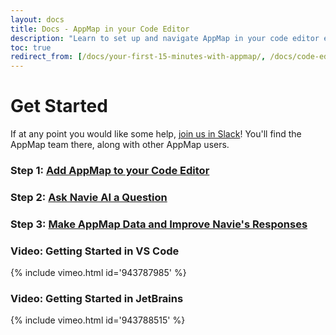 ```yaml
---
layout: docs
title: Docs - AppMap in your Code Editor
description: "Learn to set up and navigate AppMap in your code editor efficiently. Explore features like generating AppMap Data from tests and remote recording."
toc: true
redirect_from: [/docs/your-first-15-minutes-with-appmap/, /docs/code-editor-extensions/,/docs/code-editor-extensions/appmap-for-vs-code, /docs/code-editor-extensions/appmap-for-jetbrains,/docs/setup-appmap-in-your-code-editor/index.html]
---
```


# Get Started

<p class="alert alert-info">
If at any point you would like some help, <a href="/slack">join us in Slack</a>!
You'll find the AppMap team there, along with other AppMap users.
</p>

### Step 1: [Add AppMap to your Code Editor](/docs/get-started-with-appmap/add-appmap-to-your-code-editor)

### Step 2: [Ask Navie AI a Question](/docs/get-started-with-appmap/navie-ai-quickstart)

### Step 3: [Make AppMap Data and Improve Navie's Responses](/docs/get-started-with-appmap/making-appmap-data)

### Video: Getting Started in VS Code

{% include vimeo.html id='943787985' %}

### Video: Getting Started in JetBrains

{% include vimeo.html id='943788515' %}